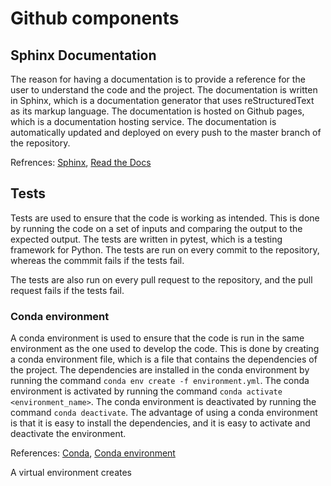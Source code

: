 # Github components

## Sphinx Documentation

The reason for having a documentation is to provide a reference for the user to understand the code and the project. The documentation is written in Sphinx, which is a documentation generator that uses reStructuredText as its markup language. The documentation is hosted on Github pages, which is a documentation hosting service. The documentation is automatically updated and deployed on every push to the master branch of the repository.

Refrences: [Sphinx](https://www.sphinx-doc.org/en/master/), [Read the Docs](https://readthedocs.org/)

## Tests

Tests are used to ensure that the code is working as intended. This is done by running the code on a set of inputs and comparing the output to the expected output. The tests are written in pytest, which is a testing framework for Python. The tests are run on every commit to the repository, whereas the commmit fails if the tests fail. 

The tests are also run on every pull request to the repository, and the pull request fails if the tests fail.


### Conda environment

A conda environment is used to ensure that the code is run in the same environment as the one used to develop the code. This is done by creating a conda environment file, which is a file that contains the dependencies of the project. The dependencies are installed in the conda environment by running the command `conda env create -f environment.yml`. The conda environment is activated by running the command `conda activate <environment_name>`. The conda environment is deactivated by running the command `conda deactivate`. The advantage of using a conda environment is that it is easy to install the dependencies, and it is easy to activate and deactivate the environment.

References: [Conda](https://docs.conda.io/en/latest/), [Conda environment](https://docs.conda.io/projects/conda/en/latest/user-guide/tasks/manage-environments.html)

A virtual environment creates 